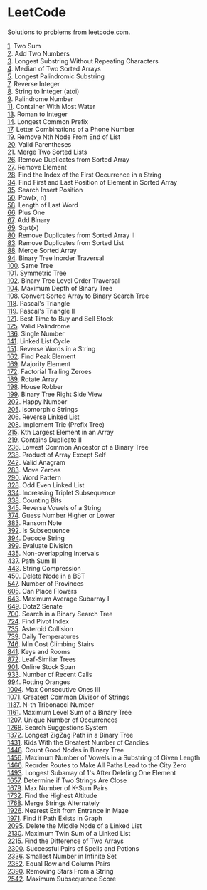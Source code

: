 # LeetCode
Solutions to problems from leetcode.com.

[1](1). Two Sum  
[2](2). Add Two Numbers  
[3](3). Longest Substring Without Repeating Characters  
[4](4). Median of Two Sorted Arrays  
[5](5). Longest Palindromic Substring  
[7](7). Reverse Integer  
[8](8). String to Integer (atoi)  
[9](9). Palindrome Number  
[11](11). Container With Most Water  
[13](13). Roman to Integer  
[14](14). Longest Common Prefix  
[17](17). Letter Combinations of a Phone Number  
[19](19). Remove Nth Node From End of List  
[20](20). Valid Parentheses  
[21](21). Merge Two Sorted Lists  
[26](26). Remove Duplicates from Sorted Array  
[27](27). Remove Element  
[28](28). Find the Index of the First Occurrence in a String  
[34](34). Find First and Last Position of Element in Sorted Array  
[35](35). Search Insert Position  
[50](50). Pow(x, n)  
[58](58). Length of Last Word  
[66](66). Plus One  
[67](67). Add Binary  
[69](69). Sqrt(x)  
[80](80). Remove Duplicates from Sorted Array II  
[83](83). Remove Duplicates from Sorted List  
[88](88). Merge Sorted Array  
[94](94). Binary Tree Inorder Traversal  
[100](100). Same Tree  
[101](101). Symmetric Tree  
[102](102). Binary Tree Level Order Traversal  
[104](104). Maximum Depth of Binary Tree  
[108](108). Convert Sorted Array to Binary Search Tree  
[118](118). Pascal's Triangle  
[119](119). Pascal's Triangle II  
[121](121). Best Time to Buy and Sell Stock  
[125](125). Valid Palindrome  
[136](136). Single Number  
[141](141). Linked List Cycle  
[151](151). Reverse Words in a String  
[162](162). Find Peak Element  
[169](169). Majority Element  
[172](172). Factorial Trailing Zeroes  
[189](189). Rotate Array  
[198](198). House Robber  
[199](199). Binary Tree Right Side View  
[202](202). Happy Number  
[205](205). Isomorphic Strings  
[206](206). Reverse Linked List  
[208](208). Implement Trie (Prefix Tree)  
[215](215). Kth Largest Element in an Array  
[219](219). Contains Duplicate II  
[236](236). Lowest Common Ancestor of a Binary Tree  
[238](238). Product of Array Except Self  
[242](242). Valid Anagram  
[283](283). Move Zeroes  
[290](290). Word Pattern  
[328](328). Odd Even Linked List  
[334](334). Increasing Triplet Subsequence  
[338](338). Counting Bits  
[345](345). Reverse Vowels of a String  
[374](374). Guess Number Higher or Lower  
[383](383). Ransom Note  
[392](392). Is Subsequence  
[394](394). Decode String  
[399](399). Evaluate Division  
[435](435). Non-overlapping Intervals  
[437](437). Path Sum III  
[443](443). String Compression  
[450](450). Delete Node in a BST  
[547](547). Number of Provinces  
[605](605). Can Place Flowers  
[643](643). Maximum Average Subarray I  
[649](649). Dota2 Senate  
[700](700). Search in a Binary Search Tree  
[724](724). Find Pivot Index  
[735](735). Asteroid Collision  
[739](739). Daily Temperatures  
[746](746). Min Cost Climbing Stairs  
[841](841). Keys and Rooms  
[872](872). Leaf-Similar Trees  
[901](901). Online Stock Span  
[933](933). Number of Recent Calls  
[994](994). Rotting Oranges  
[1004](1004). Max Consecutive Ones III  
[1071](1071). Greatest Common Divisor of Strings  
[1137](1137). N-th Tribonacci Number  
[1161](1161). Maximum Level Sum of a Binary Tree  
[1207](1207). Unique Number of Occurrences  
[1268](1268). Search Suggestions System  
[1372](1372). Longest ZigZag Path in a Binary Tree  
[1431](1431). Kids With the Greatest Number of Candies  
[1448](1448). Count Good Nodes in Binary Tree  
[1456](1456). Maximum Number of Vowels in a Substring of Given Length  
[1466](1466). Reorder Routes to Make All Paths Lead to the City Zero  
[1493](1493). Longest Subarray of 1's After Deleting One Element  
[1657](1657). Determine if Two Strings Are Close  
[1679](1679). Max Number of K-Sum Pairs  
[1732](1732). Find the Highest Altitude  
[1768](1768). Merge Strings Alternately  
[1926](1926). Nearest Exit from Entrance in Maze  
[1971](1971). Find if Path Exists in Graph  
[2095](2095). Delete the Middle Node of a Linked List  
[2130](2130). Maximum Twin Sum of a Linked List  
[2215](2215). Find the Difference of Two Arrays  
[2300](2300). Successful Pairs of Spells and Potions  
[2336](2336). Smallest Number in Infinite Set  
[2352](2352). Equal Row and Column Pairs  
[2390](2390). Removing Stars From a String  
[2542](2542). Maximum Subsequence Score  
